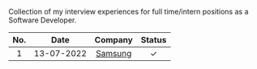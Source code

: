 Collection of my interview experiences for full time/intern positions as a Software Developer.

| No. |    Date    |        Company        | Status |
|:---:|:----------:|:---------------------:|:------:|
|  1  | 13-07-2022 |        [Samsung](https://github.com/chandrakishorSingh/interview-experiences/blob/main/Samsung%20R%26D%20Institute/README.md)        |   ✓    |
